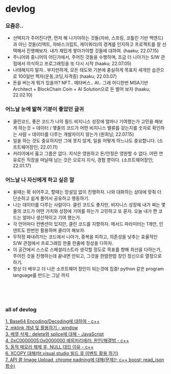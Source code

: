 # devlog

### 요즘은.. 
- 선택지가 주어진다면, 먼저 해 나가야하는 것들(자바, 스프링, 코틀린 기반 백엔드)과 아닌 것들(리엑트, 자바스크립트, 제이쿼리)의 경계를 인지하고 프로젝트를 잘 선택해서 진행해보자. 내가 재밌게 쌓아가야할 것들에 대하여. (haaku; 22.07.15)
- 주니어와 중니어의 어딘가에서, 주어진 것들을 수행하며, 조금 더 나아가는 S/W 관점에서 의식하고 프로그래밍을 또 다시 시작 (haaku; 22.07.05)
- 나태해지지 말자.. 부지런하게, 모든 태도와 기본에 충실하게 목표치 세개만 습관으로 100일만 찍자(운동,코딩,자격증) (haaku; 22.03.07)
- 돈을 버는게 뭐가 있을까? NFT.. 메타버스.. AI.. 그래 어디한번 MSA기반 Architect + BlockChain Coin + AI Solution으로 돈 벌어 보자 (haaku; 22.02.10)

### 어느날 눈에 밟혀 기분이 좋았던 글귀
- 클린코드, 좋은 코드가 나의 필드 비지니스 성장에 얼마나 기여했는가 고민을 해보게 하는것 = 데이터 / 몇줄의 코드가 어떤 비지니스 밸류를 갖는지를 숫자로 확인하는 사람 = 데이터를 다루는 개발자이지 않는가 (원희님; 22.07.15)
- 일을 하는 것도 중요하지만 그에 못지 않게, 일을 어떻게 하느냐도 중요합니다. (소프트웨어장인; 22.01.11)
- 커리어에서 옳고 그름은 없다. 지식은 영원하고 돈/안정은 영원할 수 없다. 어떤 연유로든 직장을 떠날때 남는 것은 오로지 지식, 경험 뿐이다. (소프트웨어장인; 22.01.17)

### 어느날 나 자신에게 하고 싶은 말
- 쉴때는 확 쉬어주고, 할때는 망설임 없이 진행하자. 나와 대화하는 상대에 맞춰 더 단순하고 쉽게 풀어서 공유하고 행동하기.
- 나는 데이터를 다루는 사람이다. 클린 코드도 좋지만, 비지니스 성장에 내가 짜는 몇줄의 코드가 어떤 가치와 성장에 기여를 하는가 고민하고 또 묻자. 오늘 내가 짠 코드는 얼마나 생산적이고 기여 했는가.  
- 각 언어마다 컨벤션이 있지만, 클린 코드를 지향하자. 메서드 파라미터는 1개만, 인덴트도 한번만 활용하며 클리어 해보자.
- 무작정 짜내려가는 코드에서 나아가, 중복을 피하고, 의존성을 낮추는 효율적인 S/W 관점에서 프로그래밍 한줄 한줄에 정성을 다하자.
- 이 공간에서 스스로 스페셜리스트라 생각할 정도로 목표를 향해 최선을 다하는가, <br>
주어진 것을 진행하는데 끝내면 안되고, 그것을 한땀한땀 장인 정신으로 열정으로 하기.
- 항상 더 배우고 더 나은 소프트웨어 장인이 되는것에 집중! python 같은 program language를 만드는 그날 까지

<br>
<br>
<br>


### all of devlog

[1. Base64 Encoding/Decoding에 대하여 - c++](DevSense/base64.md)
<br>
[2. mklink 개념 및 활용하기 - window](DevSense/mklink.md)
<br>
[3. 배열 삭제 : delete와 splice에 대해 - JavaScript](DevSense/delete_splice.md)
<br>
[4. 0xC0000005:0x0000000 예외처리에러: 원인/해결법 - c++](DevSense/cpp_0xC0000005.md)
<br>
[5. 동적 메모리 해제 후, NULL 대입 이유 - c++](DevSense/memoryFree.md)
<br>
[6. XCOPY 대해(fit.visual studio 빌드 후 이벤트 활용 하기)](DevSense/xcopy.md)
<br>
[7. API 콜 Image Upload, chrome padning에 대해(문제는 c++ boost; read_json 함수)](DevSense/image_upload.md)
<br>